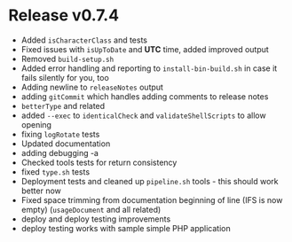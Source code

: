 # Release v0.7.4

- Added `isCharacterClass` and tests
- Fixed issues with `isUpToDate` and **UTC** time, added improved output
- Removed `build-setup.sh`
- Added error handling and reporting to `install-bin-build.sh` in case it fails silently for you, too
- Adding newline to `releaseNotes` output
- adding `gitCommit` which handles adding comments to release notes
- `betterType` and related
- added `--exec` to `identicalCheck` and `validateShellScripts` to allow opening
- fixing `logRotate` tests
- Updated documentation
- adding debugging -a
- Checked tools tests for return consistency
- fixed `type.sh` tests
- Deployment tests and cleaned up `pipeline.sh` tools - this should work better now
- Fixed space trimming from documentation beginning of line (IFS is now empty) (`usageDocument` and all related)
- deploy and deploy testing improvements
- deploy testing works with sample simple PHP application
